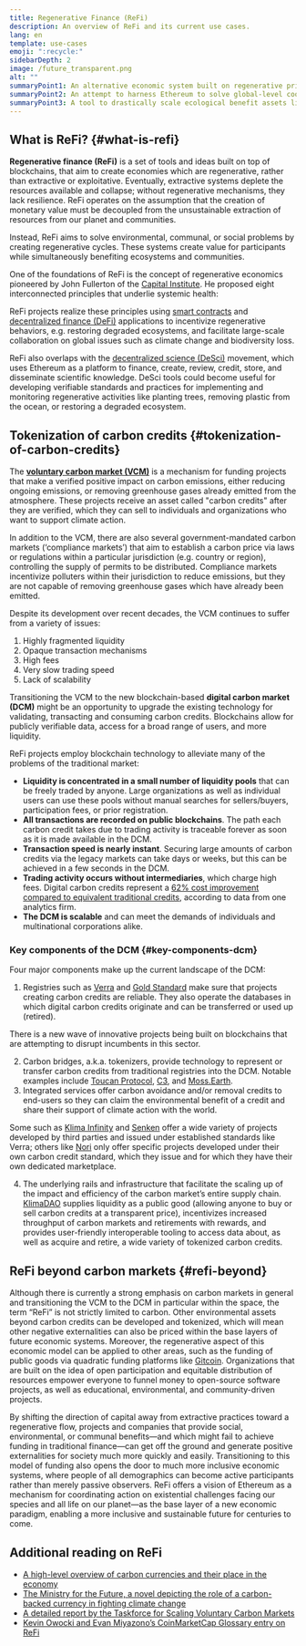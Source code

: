 ```yaml
---
title: Regenerative Finance (ReFi)
description: An overview of ReFi and its current use cases.
lang: en
template: use-cases
emoji: ":recycle:"
sidebarDepth: 2
image: /future_transparent.png
alt: ""
summaryPoint1: An alternative economic system built on regenerative principles
summaryPoint2: An attempt to harness Ethereum to solve global-level coordination crises such as climate change
summaryPoint3: A tool to drastically scale ecological benefit assets like verifed carbon credits
---
```


## What is ReFi? {#what-is-refi}

**Regenerative finance (ReFi)** is a set of tools and ideas built on top of blockchains, that aim to create economies which are regenerative, rather than extractive or exploitative. Eventually, extractive systems deplete the resources available and collapse; without regenerative mechanisms, they lack resilience. ReFi operates on the assumption that the creation of monetary value must be decoupled from the unsustainable extraction of resources from our planet and communities.

Instead, ReFi aims to solve environmental, communal, or social problems by creating regenerative cycles. These systems create value for participants while simultaneously benefiting ecosystems and communities.

One of the foundations of ReFi is the concept of regenerative economics pioneered by John Fullerton of the [Capital Institute](https://capitalinstitute.org). He proposed eight interconnected principles that underlie systemic health:

<!-- ![Eight interconnected principles](/use-cases/refi-regenerative-economy-diagram.png) -->

ReFi projects realize these principles using [smart contracts](/developers/docs/smart-contracts/) and [decentralized finance (DeFi)](/defi/) applications to incentivize regenerative behaviors, e.g. restoring degraded ecosystems, and facilitate large-scale collaboration on global issues such as climate change and biodiversity loss.

ReFi also overlaps with the [decentralized science (DeSci)](/desci/) movement, which uses Ethereum as a platform to finance, create, review, credit, store, and disseminate scientific knowledge. DeSci tools could become useful for developing verifiable standards and practices for implementing and monitoring regenerative activities like planting trees, removing plastic from the ocean, or restoring a degraded ecosystem.

## Tokenization of carbon credits {#tokenization-of-carbon-credits}

The **[voluntary carbon market (VCM)](https://climatefocus.com/so-what-voluntary-carbon-market-exactly/)** is a mechanism for funding projects that make a verified positive impact on carbon emissions, either reducing ongoing emissions, or removing greenhouse gases already emitted from the atmosphere. These projects receive an asset called "carbon credits" after they are verified, which they can sell to individuals and organizations who want to support climate action.

In addition to the VCM, there are also several government-mandated carbon markets (‘compliance markets’) that aim to establish a carbon price via laws or regulations within a particular jurisdiction (e.g. country or region), controlling the supply of permits to be distributed. Compliance markets incentivize polluters within their jurisdiction to reduce emissions, but they are not capable of removing greenhouse gases which have already been emitted.

Despite its development over recent decades, the VCM continues to suffer from a variety of issues:

1. Highly fragmented liquidity
2. Opaque transaction mechanisms
3. High fees
4. Very slow trading speed
5. Lack of scalability

Transitioning the VCM to the new blockchain-based **digital carbon market (DCM)** might be an opportunity to upgrade the existing technology for validating, transacting and consuming carbon credits. Blockchains allow for publicly verifiable data, access for a broad range of users, and more liquidity.

ReFi projects employ blockchain technology to alleviate many of the problems of the traditional market:

- **Liquidity is concentrated in a small number of liquidity pools** that can be freely traded by anyone. Large organizations as well as individual users can use these pools without manual searches for sellers/buyers, participation fees, or prior registration.
- **All transactions are recorded on public blockchains**. The path each carbon credit takes due to trading activity is traceable forever as soon as it is made available in the DCM.
- **Transaction speed is nearly instant**. Securing large amounts of carbon credits via the legacy markets can take days or weeks, but this can be achieved in a few seconds in the DCM.
- **Trading activity occurs without intermediaries**, which charge high fees. Digital carbon credits represent a [62% cost improvement compared to equivalent traditional credits](https://www.klimadao.finance/blog/klimadao-analysis-of-the-base-carbon-tonne), according to data from one analytics firm.
- **The DCM is scalable** and can meet the demands of individuals and multinational corporations alike.

### Key components of the DCM {#key-components-dcm}

Four major components make up the current landscape of the DCM:

1. Registries such as [Verra](https://verra.org/project/vcs-program/registry-system/) and [Gold Standard](https://www.goldstandard.org/) make sure that projects creating carbon credits are reliable. They also operate the databases in which digital carbon credits originate and can be transferred or used up (retired).

There is a new wave of innovative projects being built on blockchains that are attempting to disrupt incumbents in this sector.

2. Carbon bridges, a.k.a. tokenizers, provide technology to represent or transfer carbon credits from traditional registries into the DCM. Notable examples include [Toucan Protocol](https://toucan.earth/), [C3](https://c3.app/), and [Moss.Earth](https://moss.earth/).
3. Integrated services offer carbon avoidance and/or removal credits to end-users so they can claim the environmental benefit of a credit and share their support of climate action with the world.

Some such as [Klima Infinity](https://www.klimadao.finance/infinity) and [Senken](https://senken.io/) offer a wide variety of projects developed by third parties and issued under established standards like Verra; others like [Nori](https://nori.com/) only offer specific projects developed under their own carbon credit standard, which they issue and for which they have their own dedicated marketplace.

4. The underlying rails and infrastructure that facilitate the scaling up of the impact and efficiency of the carbon market’s entire supply chain. [KlimaDAO](http://klimadao.finance/) supplies liquidity as a public good (allowing anyone to buy or sell carbon credits at a transparent price), incentivizes increased throughput of carbon markets and retirements with rewards, and provides user-friendly interoperable tooling to access data about, as well as acquire and retire, a wide variety of tokenized carbon credits.

## ReFi beyond carbon markets {#refi-beyond}

Although there is currently a strong emphasis on carbon markets in general and transitioning the VCM to the DCM in particular within the space, the term “ReFi” is not strictly limited to carbon. Other environmental assets beyond carbon credits can be developed and tokenized, which will mean other negative externalities can also be priced within the base layers of future economic systems. Moreover, the regenerative aspect of this economic model can be applied to other areas, such as the funding of public goods via quadratic funding platforms like [Gitcoin](https://gitcoin.co/). Organizations that are built on the idea of open participation and equitable distribution of resources empower everyone to funnel money to open-source software projects, as well as educational, environmental, and community-driven projects.

By shifting the direction of capital away from extractive practices toward a regenerative flow, projects and companies that provide social, environmental, or communal benefits—and which might fail to achieve funding in traditional finance—can get off the ground and generate positive externalities for society much more quickly and easily. Transitioning to this model of funding also opens the door to much more inclusive economic systems, where people of all demographics can become active participants rather than merely passive observers. ReFi offers a vision of Ethereum as a mechanism for coordinating action on existential challenges facing our species and all life on our planet—as the base layer of a new economic paradigm, enabling a more inclusive and sustainable future for centuries to come.

## Additional reading on ReFi

- [A high-level overview of carbon currencies and their place in the economy](https://www.klimadao.finance/blog/the-vision-of-a-carbon-currency)
- [The Ministry for the Future, a novel depicting the role of a carbon-backed currency in fighting climate change](https://en.wikipedia.org/wiki/The_Ministry_for_the_Future)
- [A detailed report by the Taskforce for Scaling Voluntary Carbon Markets](https://www.iif.com/Portals/1/Files/TSVCM_Report.pdf)
- [Kevin Owocki and Evan Miyazono’s CoinMarketCap Glossary entry on ReFi](https://coinmarketcap.com/alexandria/glossary/regenerative-finance-refi)
